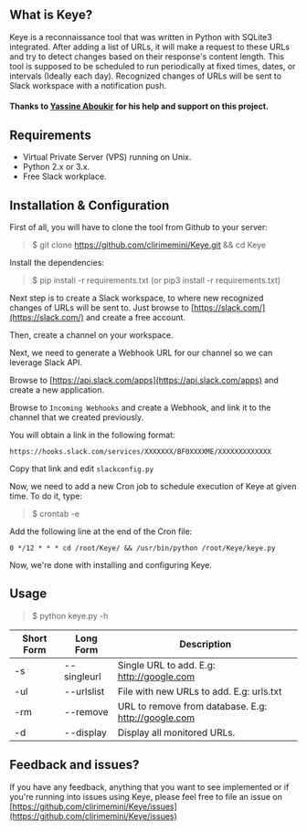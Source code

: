 ## What is Keye?
Keye is a reconnaissance tool that was written in Python with SQLite3 integrated. After adding a list of URLs, it will make a request to these URLs and try to detect changes based on their response's content length. This tool is supposed to be scheduled to run periodically at fixed times, dates, or intervals (Ideally each day). Recognized changes of URLs will be sent to Slack workspace with a notification push.

#### Thanks to [Yassine Aboukir](https://twitter.com/Yassineaboukir) for his help and support on this project.
## Requirements
- Virtual Private Server (VPS) running on Unix.
- Python 2.x or 3.x.
- Free Slack workplace.

## Installation & Configuration
First of all, you will have to clone the tool from Github to your server:
> $ git clone https://github.com/clirimemini/Keye.git && cd Keye

Install the dependencies:

>$ pip install -r requirements.txt (or pip3 install -r requirements.txt)

Next step is to create a Slack workspace, to where new recognized changes of URLs will be sent to. Just browse to [https://slack.com/](https://slack.com/) and create a free account.

Then, create a channel on your workspace.

Next, we need to generate a Webhook URL for our channel so we can leverage Slack API.

Browse to [https://api.slack.com/apps](https://api.slack.com/apps) and create a new application.

Browse to `Incoming Webhooks` and create a Webhook, and link it to the channel that we created previously.

You will obtain a link in the following format:

`https://hooks.slack.com/services/XXXXXXX/BF0XXXXME/XXXXXXXXXXXXX`

Copy that link and edit `slackconfig.py`

Now, we need to add a new Cron job to schedule execution of Keye at given time. To do it, type:
> $ crontab -e

Add the following line at the end of the Cron file:

`0 */12 * * * cd /root/Keye/ && /usr/bin/python /root/Keye/keye.py`

Now, we're done with installing and configuring Keye.

## Usage
> $ python keye.py -h

Short Form    | Long Form     | Description
------------- | ------------- |-------------
-s            | --singleurl       | Single URL to add. E.g: http://google.com
-ul           | --urlslist      | File with new URLs to add. E.g: urls.txt
-rm           | --remove       | URL to remove from database. E.g: http://google.com
-d           | --display       | Display all monitored URLs.

## Feedback and issues?
If you have any feedback, anything that you want to see implemented or if you're running into issues using Keye, please feel free to file an issue on [https://github.com/clirimemini/Keye/issues](https://github.com/clirimemini/Keye/issues)
